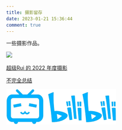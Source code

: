 ```yaml
---
title: 摄影留存
date: 2023-01-21 15:36:44
comment: true
---
```


一些摄影作品。

<div class="cards">
<a href="https://www.bilibili.com/video/BV1xK411k7Um" target="_blank" class="card">
<div class="cover"><img src="2022-year-photo.png" class="medium-zoom-image"></div> <div><p class="title"> 超级Rui 的 2022 年度摄影</p> <p> 不完全总结 </p></div> 
<img src="bilibili-logo.png" alt="bilibili" class="logo no-zoom"></a>
</div>

<!-- 
<div style="position: relative; width: 100%; height: 0; padding-bottom: 75%;">
    <iframe src="//player.bilibili.com/player.html?aid=206890880&bvid=BV1Ah411z7Po&cid=378344365&page=1" scrolling="no" border="0" frameborder="no" framespacing="0" allowfullscreen="true" style="position:absolute; height: 100%; width: 100%;"> </iframe>
</div> 
-->